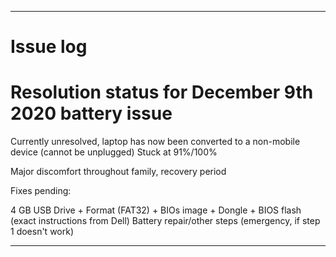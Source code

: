
***

# Issue log

# Resolution status for December 9th 2020 battery issue

Currently unresolved, laptop has now been converted to a non-mobile device (cannot be unplugged) Stuck at 91%/100%

Major discomfort throughout family, recovery period

Fixes pending:

4 GB USB Drive + Format (FAT32) + BIOs image + Dongle + BIOS flash (exact instructions from Dell)
Battery repair/other steps (emergency, if step 1 doesn't work)

***
